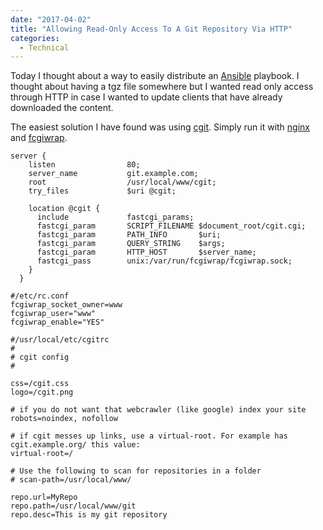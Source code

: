```yaml
---
date: "2017-04-02"
title: "Allowing Read-Only Access To A Git Repository Via HTTP"
categories:
  - Technical
---
```


Today I thought about a way to easily distribute an [Ansible](https://www.ansible.com/) playbook. I thought about having a tgz file somewhere but I wanted read only access through HTTP in case I wanted to update clients that have already downloaded the content.

The easiest solution I have found was using [cgit](https://git.zx2c4.com/cgit/about/). Simply run it with [nginx](https://www.nginx.com) and [fcgiwrap](https://github.com/gnosek/fcgiwrap).<!--more-->

```none
server {
    listen                80;
    server_name           git.example.com;
    root                  /usr/local/www/cgit;
    try_files             $uri @cgit;

    location @cgit {
      include             fastcgi_params;
      fastcgi_param       SCRIPT_FILENAME $document_root/cgit.cgi;
      fastcgi_param       PATH_INFO       $uri;
      fastcgi_param       QUERY_STRING    $args;
      fastcgi_param       HTTP_HOST       $server_name;
      fastcgi_pass        unix:/var/run/fcgiwrap/fcgiwrap.sock;
    }
  }
```

```none
#/etc/rc.conf
fcgiwrap_socket_owner=www
fcgiwrap_user="www"
fcgiwrap_enable="YES"
```

```none
#/usr/local/etc/cgitrc
#
# cgit config
#

css=/cgit.css
logo=/cgit.png

# if you do not want that webcrawler (like google) index your site
robots=noindex, nofollow

# if cgit messes up links, use a virtual-root. For example has cgit.example.org/ this value:
virtual-root=/

# Use the following to scan for repositories in a folder
# scan-path=/usr/local/www/

repo.url=MyRepo
repo.path=/usr/local/www/git
repo.desc=This is my git repository
```